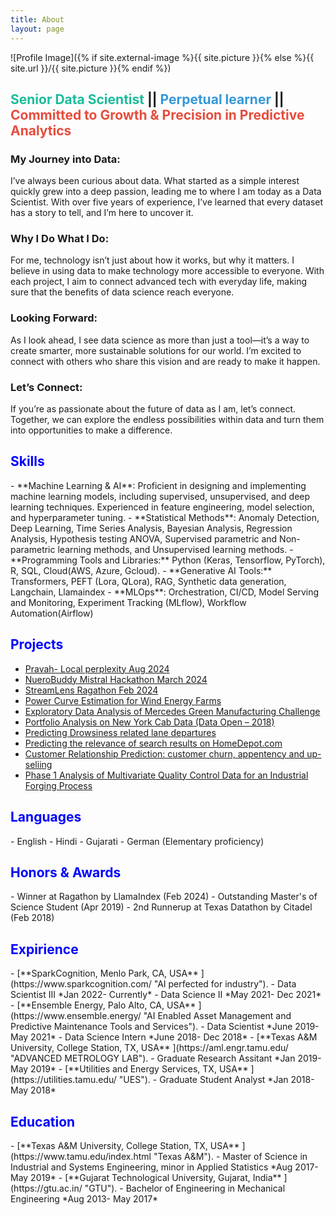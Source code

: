 ```yaml
---
title: About
layout: page
---
```


![Profile Image]({% if site.external-image %}{{ site.picture }}{% else %}{{ site.url }}/{{ site.picture }}{% endif %})

<H2>
    <span style="color:#1abc9c">Senior Data Scientist</span> ||
    <span style="color:#3498db">Perpetual learner</span> ||
    <span style="color:#e74c3c">Committed to Growth & Precision in Predictive Analytics</span>
</H2>

### My Journey into Data:
I’ve always been curious about data. What started as a simple interest quickly grew into a deep passion, leading me to where I am today as a Data Scientist. With over five years of experience, I’ve learned that every dataset has a story to tell, and I’m here to uncover it.

### Why I Do What I Do:
For me, technology isn’t just about how it works, but why it matters. I believe in using data to make technology more accessible to everyone. With each project, I aim to connect advanced tech with everyday life, making sure that the benefits of data science reach everyone.

### Looking Forward:
As I look ahead, I see data science as more than just a tool—it’s a way to create smarter, more sustainable solutions for our world. I’m excited to connect with others who share this vision and are ready to make it happen.

### Let’s Connect:
If you’re as passionate about the future of data as I am, let’s connect. Together, we can explore the endless possibilities within data and turn them into opportunities to make a difference.


<H2>  <span style="color:Blue"> Skills</span></H2>
- **Machine Learning & AI**: Proficient in designing and implementing machine learning models, including supervised, unsupervised, and deep learning techniques. Experienced in feature engineering, model selection, and hyperparameter tuning.
- **Statistical Methods**: Anomaly Detection, Deep Learning, Time Series Analysis, Bayesian Analysis, Regression Analysis, Hypothesis testing ANOVA, Supervised parametric and Non-parametric learning methods, and Unsupervised learning methods.
- **Programming Tools and Libraries:** Python (Keras, Tensorflow, PyTorch), R, SQL, Cloud(AWS, Azure, Gcloud).
- **Generative AI Tools:** Transformers, PEFT (Lora, QLora), RAG, Synthetic data generation, Langchain, Llamaindex
- **MLOps**: Orchestration, CI/CD, Model Serving and Monitoring, Experiment Tracking (MLflow), Workflow Automation(Airflow)

<h2><span style="color:Blue">Projects</span></h2>

<ul>
	<li><a href="https://github.com/jayshah5696/pravah">Pravah- Local perplexity Aug 2024</a></li>
	<li><a href="https://devpost.com/software/neurobuddy">NueroBuddy Mistral Hackathon March 2024</a></li>
    <li><a href="https://devpost.com/software/multimodal-ai">StreamLens Ragathon Feb 2024</a></li>
	<li><a href="https://github.com/jayshah5696/Power_Curve_Estimation">Power Curve Estimation for Wind Energy Farms</a></li>
	<li><a href="https://github.com/jayshah5696/Kaggle_Mercedes">Exploratory Data Analysis of Mercedes Green Manufacturing Challenge</a></li>
	<li><a href="https://github.com/jayshah5696/DataOpen-2018">Portfolio Analysis on New York Cab Data (Data Open – 2018)</a></li>
	<li><a href="https://jayshah5696.github.io/drowsy_driving/">Predicting Drowsiness related lane departures</a></li>
	<li><a href="https://github.com/jayshah5696/Kaggle_HomeDepot">Predicting the relevance of search results on HomeDepot.com</a></li>
	<li><a href="https://github.com/jayshah5696/Crm-Analytics">Customer Relationship Prediction: customer churn, appentency and up-seliing</a></li>
	<li><a href="https://github.com/jayshah5696/Phase1_Analysis">Phase 1 Analysis of Multivariate Quality Control Data for an Industrial Forging Process</a></li>
</ul>

<H2>  <span style="color:Blue"> Languages</span></H2>
- English
- Hindi
- Gujarati
- German (Elementary proficiency)


<H2>  <span style="color:Blue"> Honors & Awards</span></H2>
- Winner at Ragathon by LlamaIndex (Feb 2024)
- Outstanding Master's of Science Student (Apr 2019)
- 2nd Runnerup at Texas Datathon by Citadel (Feb 2018)

<H2>  <span style="color:Blue"> Expirience</span></H2>
- [**SparkCognition, Menlo Park, CA, USA** ](https://www.sparkcognition.com/  "AI perfected for industry").
	- Data Scientist III *Jan 2022- Currently*
	- Data Science II *May 2021- Dec 2021*
- [**Ensemble Energy, Palo Alto, CA, USA** ](https://www.ensemble.energy/  "AI Enabled Asset Management and Predictive Maintenance Tools and Services").
	- Data Scientist *June 2019- May 2021*
	- Data Science Intern *June 2018- Dec 2018*
- [**Texas A&M University, College Station, TX, USA** ](https://aml.engr.tamu.edu/  "ADVANCED METROLOGY LAB").
	- Graduate Research Assitant  *Jan 2019- May 2019*
- [**Utilities and Energy Services, TX, USA** ](https://utilities.tamu.edu/  "UES").
	- Graduate Student Analyst *Jan 2018- May 2018*

<H2>  <span style="color:Blue"> Education</span></H2>
- [**Texas A&M University, College Station, TX, USA** ](https://www.tamu.edu/index.html  "Texas A&M").
	- Master of Science in Industrial and Systems Engineering, minor in Applied Statistics *Aug 2017- May 2019*
- [**Gujarat Technological University, Gujarat, India** ](https://gtu.ac.in/  "GTU").
	- Bachelor of Engineering in Mechanical Engineering *Aug 2013- May 2017*
